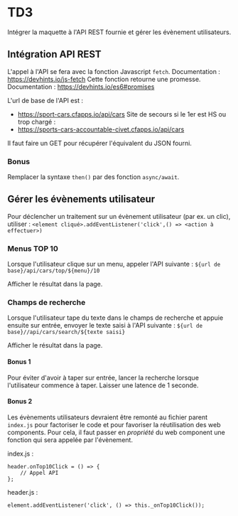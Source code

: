 # TD3
Intégrer la maquette à l'API REST fournie et gérer les évènement utilisateurs.

## Intégration API REST
L'appel à l'API se fera avec la fonction Javascript `fetch`. Documentation : https://devhints.io/js-fetch
Cette fonction retourne une promesse. Documentation : https://devhints.io/es6#promises

L'url de base de l'API est :
- https://sport-cars.cfapps.io/api/cars
Site de secours si le 1er est HS ou trop chargé : 
- https://sports-cars-accountable-civet.cfapps.io/api/cars

Il faut faire un GET pour récupérer l'équivalent du JSON fourni.

### Bonus
Remplacer la syntaxe `then()` par des fonction `async/await`.

## Gérer les évènements utilisateur
Pour déclencher un traitement sur un évènement utilisateur (par ex. un clic), utiliser :
`<element cliqué>.addEventListener('click',() => <action à effectuer>)`

### Menus TOP 10
Lorsque l'utilisateur clique sur un menu, appeler l'API suivante : 
`${url de base}/api/cars/top/${menu}/10`

Afficher le résultat dans la page.

### Champs de recherche
Lorsque l'utilisateur tape du texte dans le champs de recherche et appuie ensuite sur entrée, envoyer le texte saisi à l'API suivante :
`${url de base}//api/cars/search/${texte saisi}`

Afficher le résultat dans la page.

#### Bonus 1
Pour éviter d'avoir à taper sur entrée, lancer la recherche lorsque l'utilisateur commence à taper. Laisser une latence de 1 seconde.

#### Bonus 2
Les évènements utilisateurs devraient être remonté au fichier parent `index.js` pour factoriser le code et pour favoriser la réutilisation des web components.
Pour cela, il faut passer en _propriété_ du web component une fonction qui sera appelée par l'évènement.

index.js :
```
header.onTop10Click = () => {
    // Appel API
};
```

header.js :
```
element.addEventListener('click', () => this._onTop10Click());
```
